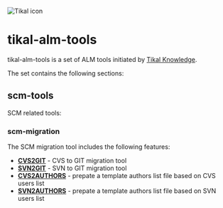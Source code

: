 ![Tikal icon](http://tikalk.com/sites/all/themes/sasson/tikal/logo.png)
# tikal-alm-tools
tikal-alm-tools is a set of ALM tools initiated by [Tikal Knowledge](http://tikalk.com).

The set contains the following sections:
## scm-tools
SCM related tools:
### scm-migration
The SCM migration tool includes the following features:

* [**CVS2GIT**](https://github.com/tikalk/tikal-alm-tools/tree/master/scm-tools/scm-migration/manual/CVS2GIT) - CVS to GIT migration tool
* [**SVN2GIT**](https://github.com/tikalk/tikal-alm-tools/tree/master/scm-tools/scm-migration/manual/SVN2GIT) - SVN to GIT migration tool
* [**CVS2AUTHORS**](https://github.com/tikalk/tikal-alm-tools/tree/master/scm-tools/scm-migration/manual/CVS2AUTHORS) - prepate a template authors list file based on CVS users list
* [**SVN2AUTHORS**](https://github.com/tikalk/tikal-alm-tools/tree/master/scm-tools/scm-migration/manual/SVN2AUTHORS) - prepate a template authors list file based on SVN users list

